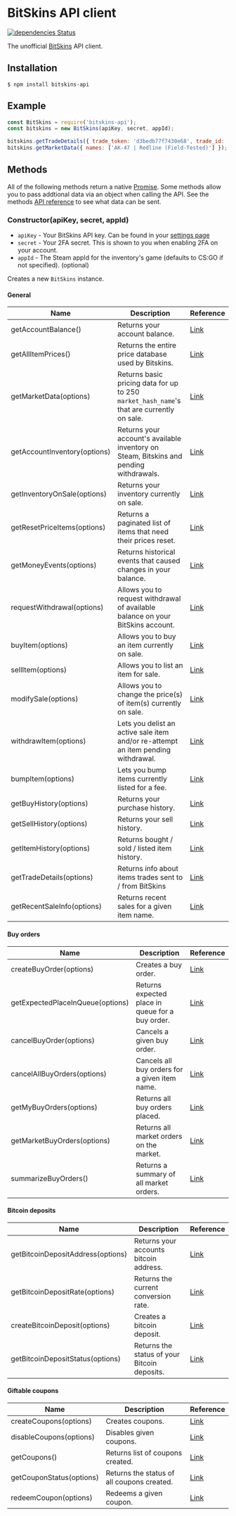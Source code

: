 
# BitSkins API client
[![dependencies Status](https://david-dm.org/alvinl/bitskins/status.svg)](https://david-dm.org/alvinl/bitskins)

The unofficial [BitSkins](https://bitskins.com/) API client.

## Installation

```
$ npm install bitskins-api
```

## Example
```js
const BitSkins = require('bitskins-api');
const bitskins = new BitSkins(apiKey, secret, appId);

bitskins.getTradeDetails({ trade_token: 'd3bedb77f7430e68', trade_id: 'ddc126dc3cc4e8a2'  });
bitskins.getMarketData({ names: ['AK-47 | Redline (Field-Tested)'] });
```

## Methods

All of the following methods return a native [Promise](https://developer.mozilla.org/en-US/docs/Web/JavaScript/Reference/Global_Objects/Promise). Some methods allow you to pass addtional data via an object when calling the API. See the methods [API reference](https://bitskins.com/api) to see what data can be sent.

### Constructor(apiKey, secret, appId)

- `apiKey` - Your BitSkins API key. Can be found in your [settings page](https://bitskins.com/settings)
- `secret` - Your 2FA secret. This is shown to you when enabling 2FA on your account.
- `appId` - The Steam appId for the inventory's game (defaults to CS:GO if not specified). (optional)

Creates a new `BitSkins` instance.

#### General

| Name                         | Description                                                                               | Reference                                                         |
|------------------------------|-------------------------------------------------------------------------------------------|-------------------------------------------------------------------|
| getAccountBalance()          | Returns your account balance.                                                             | [Link](https://bitskins.com/api#get_account_balance)              |
| getAllItemPrices()           | Returns the entire price database used by Bitskins.                                       | [Link](https://bitskins.com/api#get_all_item_prices)              |
| getMarketData(options)       | Returns basic pricing data for up to 250 `market_hash_name`'s that are currently on sale. | [Link](https://bitskins.com/api#get_price_data_for_items_on_sale) |
| getAccountInventory(options) | Returns your account's available inventory on Steam, Bitskins and pending withdrawals.    | [Link](https://bitskins.com/api#get_my_inventory)                 |
| getInventoryOnSale(options)  | Returns your inventory currently on sale.                                                 | [Link](https://bitskins.com/api#get_inventory_on_sale)            |
| getResetPriceItems(options)  | Returns a paginated list of items that need their prices reset.                           | [Link](https://bitskins.com/api#get_reset_price_items)            |
| getMoneyEvents(options)      | Returns historical events that caused changes in your balance.                            | [Link](https://bitskins.com/api#get_money_events)                 |
| requestWithdrawal(options)   | Allows you to request withdrawal of available balance on your BitSkins account.           | [Link](https://bitskins.com/api#request_withdrawal)               |
| buyItem(options)             | Allows you to buy an item currently on sale.                                              | [Link](https://bitskins.com/api#buy_item)                         |
| sellItem(options)            | Allows you to list an item for sale.                                                      | [Link](https://bitskins.com/api#list_item_for_sale)               |
| modifySale(options)          | Allows you to change the price(s) of item(s) currently on sale.                           | [Link](https://bitskins.com/api#modify_sale_item)                 |
| withdrawItem(options)        | Lets you delist an active sale item and/or re-attempt an item pending withdrawal.         | [Link](https://bitskins.com/api#withdraw_item)                    |
| bumpItem(options)            | Lets you bump items currently listed for a fee.                                           | [Link](https://bitskins.com/api#bump_item)                        |
| getBuyHistory(options)       | Returns your purchase history.                                                            | [Link](https://bitskins.com/api#get_buy_history)                  |
| getSellHistory(options)      | Returns your sell history.                                                                | [Link](https://bitskins.com/api#get_sell_history)                 |
| getItemHistory(options)      | Returns bought / sold / listed item history.                                              | [Link](https://bitskins.com/api#get_item_history)                 |
| getTradeDetails(options)     | Returns info about items trades sent to / from BitSkins                                   | [Link](https://bitskins.com/api#get_trade_details)                |
| getRecentSaleInfo(options)       | Returns recent sales for a given item name.                | [Link](https://bitskins.com/api#get_sales_info)                                                  |

#### Buy orders
| Name                             | Description                                                | Reference                                                                                        |
|----------------------------------|------------------------------------------------------------|--------------------------------------------------------------------------------------------------|
| createBuyOrder(options)          | Creates a buy order.                                       | [Link](https://bitskins.com/api_market_buy_orders#create_buy_order)                              |
| getExpectedPlaceInQueue(options) | Returns expected place in queue for a buy order.           | [Link](https://bitskins.com/api_market_buy_orders#get_expected_place_in_queue_for_new_buy_order) |
| cancelBuyOrder(options)          | Cancels a given buy order.                                 | [Link](https://bitskins.com/api_market_buy_orders#cancel_buy_order)                              |
| cancelAllBuyOrders(options)      | Cancels all buy orders for a given item name.              | [Link](https://bitskins.com/api_market_buy_orders#cancel_all_buy_orders)                         |
| getMyBuyOrders(options)          | Returns all buy orders placed.                             | [Link](https://bitskins.com/api_market_buy_orders#get_buy_order_history)                         |
| getMarketBuyOrders(options)      | Returns all market orders on the market.                   | [Link](https://bitskins.com/api_market_buy_orders#get_market_buy_orders)                         |
| summarizeBuyOrders()             | Returns a summary of all market orders.                    | [Link](https://bitskins.com/api_market_buy_orders#summarize_buy_orders)                          |

#### Bitcoin deposits
| Name                              | Description                                  | Reference                                                                    |
|-----------------------------------|----------------------------------------------|------------------------------------------------------------------------------|
| getBitcoinDepositAddress(options) | Returns your accounts bitcoin address.       | [Link](https://bitskins.com/api_bitcoin#get_permanent_deposit_address)       |
| getBitcoinDepositRate(options)    | Returns the current conversion rate.         | [Link](https://bitskins.com/api_bitcoin#get_current_deposit_conversion_rate) |
| createBitcoinDeposit(options)     | Creates a bitcoin deposit.                   | [Link](https://bitskins.com/api_bitcoin#create_bitcoin_payment)              |
| getBitcoinDepositStatus(options)  | Returns the status of your Bitcoin deposits. | [Link](https://bitskins.com/api_bitcoin#get_bitcoin_payment_status)          |

#### Giftable coupons
| Name                     | Description                                | Reference                                                  |
|--------------------------|--------------------------------------------|------------------------------------------------------------|
| createCoupons(options)   | Creates coupons.                           | [Link](https://bitskins.com/api_coupons#create_coupons)    |
| disableCoupons(options)  | Disables given coupons.                    | [Link](https://bitskins.com/api_coupons#disable_coupons)   |
| getCoupons()             | Returns list of coupons created.           | [Link](https://bitskins.com/api_coupons#get_coupons)       |
| getCouponStatus(options) | Returns the status of all coupons created. | [Link](https://bitskins.com/api_coupons#get_coupon_status) |
| redeemCoupon(options)    | Redeems a given coupon.                    | [Link](https://bitskins.com/api_coupons#redeem_coupon)     |

